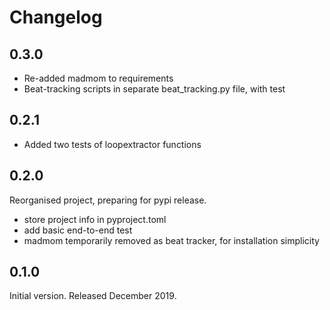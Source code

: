 # Changelog

## 0.3.0

- Re-added madmom to requirements
- Beat-tracking scripts in separate beat_tracking.py file, with test

## 0.2.1

- Added two tests of loopextractor functions

## 0.2.0

Reorganised project, preparing for pypi release.
- store project info in pyproject.toml
- add basic end-to-end test
- madmom temporarily removed as beat tracker, for installation simplicity

## 0.1.0

Initial version. Released December 2019.